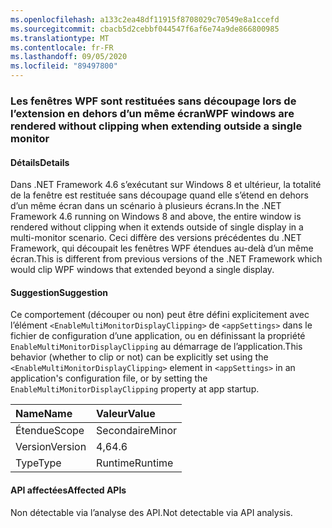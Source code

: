 ```yaml
---
ms.openlocfilehash: a133c2ea48df11915f8708029c70549e8a1ccefd
ms.sourcegitcommit: cbacb5d2cebbf044547f6af6e74a9de866800985
ms.translationtype: MT
ms.contentlocale: fr-FR
ms.lasthandoff: 09/05/2020
ms.locfileid: "89497800"
---
```

### <a name="wpf-windows-are-rendered-without-clipping-when-extending-outside-a-single-monitor"></a><span data-ttu-id="8221a-101">Les fenêtres WPF sont restituées sans découpage lors de l’extension en dehors d’un même écran</span><span class="sxs-lookup"><span data-stu-id="8221a-101">WPF windows are rendered without clipping when extending outside a single monitor</span></span>

#### <a name="details"></a><span data-ttu-id="8221a-102">Détails</span><span class="sxs-lookup"><span data-stu-id="8221a-102">Details</span></span>

<span data-ttu-id="8221a-103">Dans .NET Framework 4.6 s’exécutant sur Windows 8 et ultérieur, la totalité de la fenêtre est restituée sans découpage quand elle s’étend en dehors d’un même écran dans un scénario à plusieurs écrans.</span><span class="sxs-lookup"><span data-stu-id="8221a-103">In the .NET Framework 4.6 running on Windows 8 and above, the entire window is rendered without clipping when it extends outside of single display in a multi-monitor scenario.</span></span> <span data-ttu-id="8221a-104">Ceci diffère des versions précédentes du .NET Framework, qui découpait les fenêtres WPF étendues au-delà d’un même écran.</span><span class="sxs-lookup"><span data-stu-id="8221a-104">This is different from previous versions of the .NET Framework which would clip WPF windows that extended beyond a single display.</span></span>

#### <a name="suggestion"></a><span data-ttu-id="8221a-105">Suggestion</span><span class="sxs-lookup"><span data-stu-id="8221a-105">Suggestion</span></span>

<span data-ttu-id="8221a-106">Ce comportement (découper ou non) peut être défini explicitement avec l’élément <code>&lt;EnableMultiMonitorDisplayClipping&gt;</code> de <code>&lt;appSettings&gt;</code> dans le fichier de configuration d’une application, ou en définissant la propriété <code>EnableMultiMonitorDisplayClipping</code> au démarrage de l’application.</span><span class="sxs-lookup"><span data-stu-id="8221a-106">This behavior (whether to clip or not) can be explicitly set using the <code>&lt;EnableMultiMonitorDisplayClipping&gt;</code> element in <code>&lt;appSettings&gt;</code> in an application's configuration file, or by setting the <code>EnableMultiMonitorDisplayClipping</code> property at app startup.</span></span>

| <span data-ttu-id="8221a-107">Name</span><span class="sxs-lookup"><span data-stu-id="8221a-107">Name</span></span>    | <span data-ttu-id="8221a-108">Valeur</span><span class="sxs-lookup"><span data-stu-id="8221a-108">Value</span></span>       |
|:--------|:------------|
| <span data-ttu-id="8221a-109">Étendue</span><span class="sxs-lookup"><span data-stu-id="8221a-109">Scope</span></span>   |<span data-ttu-id="8221a-110">Secondaire</span><span class="sxs-lookup"><span data-stu-id="8221a-110">Minor</span></span>|
|<span data-ttu-id="8221a-111">Version</span><span class="sxs-lookup"><span data-stu-id="8221a-111">Version</span></span>|<span data-ttu-id="8221a-112">4,6</span><span class="sxs-lookup"><span data-stu-id="8221a-112">4.6</span></span>|
|<span data-ttu-id="8221a-113">Type</span><span class="sxs-lookup"><span data-stu-id="8221a-113">Type</span></span>|<span data-ttu-id="8221a-114">Runtime</span><span class="sxs-lookup"><span data-stu-id="8221a-114">Runtime</span></span>|

#### <a name="affected-apis"></a><span data-ttu-id="8221a-115">API affectées</span><span class="sxs-lookup"><span data-stu-id="8221a-115">Affected APIs</span></span>

<span data-ttu-id="8221a-116">Non détectable via l’analyse des API.</span><span class="sxs-lookup"><span data-stu-id="8221a-116">Not detectable via API analysis.</span></span>

<!--

#### Affected APIs

Not detectable via API analysis.

-->
